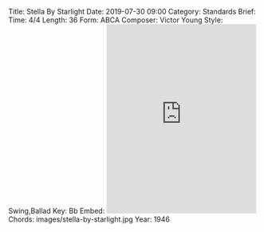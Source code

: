 Title: Stella By Starlight
Date: 2019-07-30 09:00
Category: Standards
Brief:
Time: 4/4
Length: 36
Form: ABCA
Composer: Victor Young
Style: Swing,Ballad
Key: Bb
Embed: <iframe src="https://open.spotify.com/embed/playlist/6Qq6sV9FLnpxzockSH9Sxu" width="300" height="380" frameborder="0" allowtransparency="true" allow="encrypted-media"></iframe>
Chords: images/stella-by-starlight.jpg
Year: 1946
